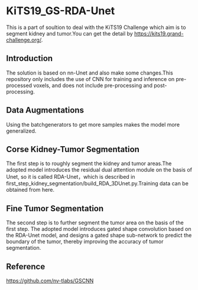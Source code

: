 # KiTS19_GS-RDA-Unet
This is a part of soultion to deal with the KiTS19 Challenge which aim is to segment kidney and tumor.You can get the detail by https://kits19.grand-challenge.org/.
## Introduction
The solution is based on nn-Unet and also make some changes.This repository only includes the use of CNN for training and inference on pre-processed voxels, and does not include pre-processing and post-processing.
## Data Augmentations
Using the batchgenerators to get more samples makes the model more generalized.
## Corse Kidney-Tumor Segmentation
The first step is to roughly segment the kidney and tumor areas.The adopted model introduces the residual dual attention module on the basis of Unet, so it is called RDA-Unet，which is described in first_step_kidney_segmentation/build_RDA_3DUnet.py.Training data can be obtained from here.
## Fine Tumor Segmentation
The second step is to further segment the tumor area on the basis of the first step. The adopted model introduces gated shape convolution based on the RDA-Unet model, and designs a gated shape sub-network to predict the boundary of the tumor, thereby improving the accuracy of tumor segmentation.
## Reference
https://github.com/nv-tlabs/GSCNN
